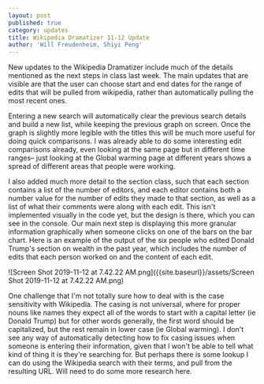 ```yaml
---
layout: post
published: true
category: updates
title: Wikipedia Dramatizer 11-12 Update
author: 'Will Freudenheim, Shiyi Peng'
---
```

New updates to the Wikipedia Dramatizer include much of the details mentioned as the next steps in class last week. The main updates that are visible are that the user can choose start and end dates for the range of edits that will be pulled from wikipedia, rather than automatically pulling the most recent ones.

Entering a new search will automatically clear the previous search details and build a new list, while keeping the previous graph on screen. Once the graph is slightly more legible with the titles this will be much more useful for doing quick comparisons. I was already able to do some interesting edit comparisons already, even looking at the same page but in different time ranges– just looking at the Global warming page at different years shows a spread of different areas that people were working.

I also added much more detail to the section class, such that each section contains a list of the number of editors, and each editor contains both a number value for the number of edits they made to that section, as well as a list of what their comments were along with each edit. This isn't implemented visually in the code yet, but the design is there, which you can see in the console. Our main next step is displaying this more granular information graphically when someone clicks on one of the bars on the bar chart. Here is an example of the output of the six people who edited Donald Trump's section on wealth in the past year, which includes the number of edits that each person worked on and the content of each edit.

![Screen Shot 2019-11-12 at 7.42.22 AM.png]({{site.baseurl}}/assets/Screen Shot 2019-11-12 at 7.42.22 AM.png)


One challenge that I'm not totally sure how to deal with is the case sensitivity with Wikipedia. The casing is not universal, where for proper nouns like names they expect all of the words to start with a capital letter (ie Donald Trump) but for other words generally, the first word should be capitalized, but the rest remain in lower case (ie Global warming). I don't see any way of automatically detecting how to fix casing issues when someone is entering their information, given that I won't be able to tell what kind of thing it is they're searching for. But perhaps there is some lookup I can do using the Wikipedia search with their terms, and pull from the resulting URL. Will need to do some more research here.